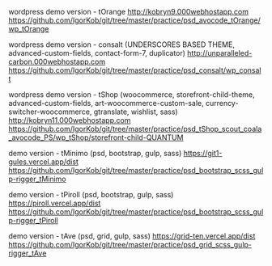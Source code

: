wordpress demo version - tOrange
http://kobryn9.000webhostapp.com
https://github.com/IgorKob/git/tree/master/practice/psd_avocode_tOrange/wp_tOrange


wordpress demo version - consalt (UNDERSCORES BASED THEME, advanced-custom-fields, contact-form-7, duplicator)
http://unparalleled-carbon.000webhostapp.com
https://github.com/IgorKob/git/tree/master/practice/psd_consalt/wp_consalt


wordpress demo version - tShop (woocommerce, storefront-child-theme, advanced-custom-fields, art-woocommerce-custom-sale, currency-switcher-woocommerce, gtranslate, wishlist, sass)
http://kobryn11.000webhostapp.com
https://github.com/IgorKob/git/tree/master/practice/psd_tShop_scout_coala_avocode_PS/wp_tShop/storefront-child-QUANTUM


demo version - tMinimo (psd, bootstrap, gulp, sass)
https://git1-gules.vercel.app/dist
https://github.com/IgorKob/git/tree/master/practice/psd_bootstrap_scss_gulp-rigger_tMinimo


demo version - tPiroll (psd, bootstrap, gulp, sass)
https://piroll.vercel.app/dist
https://github.com/IgorKob/git/tree/master/practice/psd_bootstrap_scss_gulp-rigger_tPiroll


demo version - tAve (psd, grid, gulp, sass)
https://grid-ten.vercel.app/dist
https://github.com/IgorKob/git/tree/master/practice/psd_grid_scss_gulp-rigger_tAve
